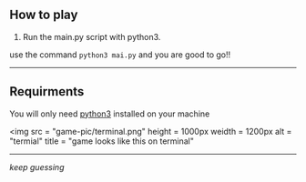 ## How to play
1. Run the main.py script with python3.

use the command `python3 mai.py` and you are good to go!!
___
## Requirments
You will only need [python3](https://python.org) installed on your machine

<img src = "game-pic/terminal.png"
height = 1000px
weidth = 1200px
alt = "termial"
title = "game looks like this on terminal"
>
___
*keep guessing* 